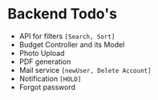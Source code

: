 # Backend Todo's

- API for filters `[Search, Sort]`
- Budget Controller and its Model
- Photo Upload
- PDF generation
- Mail service `[newUser, Delete Account]`
- Notification `[HOLD]`
- Forgot password
